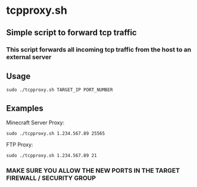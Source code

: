 # tcpproxy.sh
## Simple script to forward tcp traffic
### This script forwards all incoming tcp traffic from the host to an external server

## Usage
`sudo ./tcpproxy.sh TARGET_IP PORT_NUMBER`

## Examples
Minecraft Server Proxy:

`sudo ./tcpproxy.sh 1.234.567.89 25565`

FTP Proxy:

`sudo ./tcpproxy.sh 1.234.567.89 21`

### MAKE SURE YOU ALLOW THE NEW PORTS IN THE TARGET FIREWALL / SECURITY GROUP
